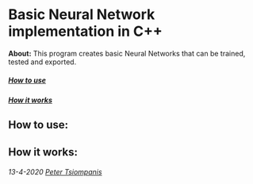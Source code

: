 # Basic Neural Network implementation in C++

**About:** This program creates basic Neural Networks that can be trained, tested and exported.
  
##### [How to use](#How-to-use:)
##### [How it works](#How-it-works:)

## How to use:

















## How it works:










###### 13-4-2020 [Peter Tsiompanis](www.tsiompanis.com)
